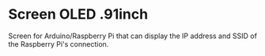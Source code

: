# Screen OLED .91inch
 Screen for Arduino/Raspberry Pi that can display the IP address and SSID of the Raspberry Pi's connection.

